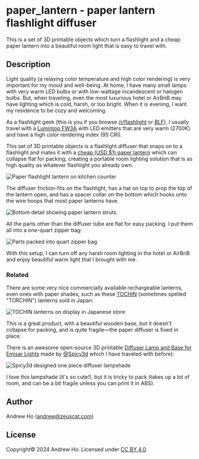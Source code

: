 paper_lantern - paper lantern flashlight diffuser
=================================================

This is a set of 3D printable objects which turn a flashlight and a cheap
paper lantern into a beautiful room light that is easy to travel with.

Description
-----------

Light quality (a relaxing color temperature and high color rendering) is very
important for my mood and well-being. At home, I have many small lamps with
very warm LED bulbs or with low-wattage incandescent or halogen bulbs. But,
when traveling, even the most luxurious hotel or AirBnB may have lighting
which is cold, harsh, or too bright. When it is evening, I want my residence
to be cozy and welcoming.

As a flashlight geek (this is you if you browse
[/r/flashlight](https://www.reddit.com/r/flashlight) or
[BLF](https://budgetlightforum.com/)), I usually travel with a
[Lumintop FW3A](https://lumintop.com/product/fw3a/) with LED emitters that are
very warm (2700K) and have a high color rendering index (95 CRI).

This set of 3D printable objects is a flashlight diffuser that snaps on to a
flashlight and mates it with a
[cheap (USD $1) paper lantern](https://www.amazon.com/gp/product/B0CWXCNL94)
which can collapse flat for packing, creating a portable room lighting
solution that is as high quality as whatever flashlight you already own.

![Paper flashlight lantern on kitchen counter](images/paper_lantern.jpg)

The diffuser friction-fits on the flashlight, has a hat on top to prop the top
of the lantern open, and has a spacer collar on the bottom which hooks onto
the wire hoops that most paper lanterns have.

![Bottom detail showing paper lantern struts](images/struts_closeup.jpg)

All the parts other than the diffuser tube are flat for easy packing. I put
them all into a one-quart zipper bag:

![Parts packed into quart zipper bag](images/packed_bag.jpg)

With this setup, I can turn off any harsh room lighting in the hotel or AirBnB
and enjoy beautiful warm light that I brought with me.

### Related

There are some very nice commercially available rechargeable lanterns, even
ones with paper shades, such as these
[TOCHIN](https://www.instagram.com/torchin__/) (sometimes spelled "TORCHIN")
lanterns sold in Japan:

![TOCHIN lanterns on display in Japanese store](images/tochin_lanterns.jpg)

This is a great product, with a beautiful wooden base, but it doesn't collapse
for packing, and is quite fragile—the paper diffuser is fixed in place.

There is an awesome open-source 3D printable
[Diffuser Lamp and Base for Emisar Lights](https://www.printables.com/model/836266-diffuser-lamp-and-base-for-emisar-lights)
made by [@Spicy3d](https://spicy3dprints.com/) which I have traveled with
before):

![Spicy3d designed one piece diffuser lampshade](images/spicy3d_lampshade.jpg)

I love this lampshade (it's so cute!), but it is tricky to pack (takes up a
lot of room, and can be a bit fragile unless you can print it in ABS).

Author
------

Andrew Ho (<andrew@zeuscat.com>)

License
-------

Copyright© 2024 Andrew Ho.
Licensed under
[CC BY 4.0](https://creativecommons.org/licenses/by/4.0/).
